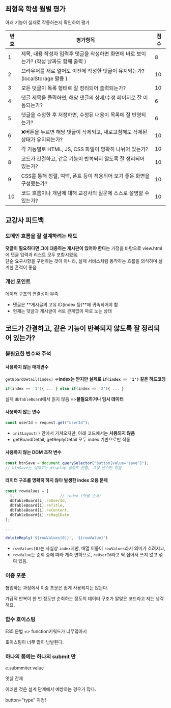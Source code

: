 ## 최형욱 학생 월별 평가

아래 기능이 실제로 작동하는지 확인하여 평가

| 번호 | 평가항목                                                                                | 점수 |
| ---- | --------------------------------------------------------------------------------------- | ---- |
| 1    | 제목, 내용 작성자 입력후 댓글을 작성하면 화면에 바로 보이는가? (작성 날짜도 함께 출력 ) | 8   |
| 2    | 브라우저를 새로 열어도 이전에 작성한 댓글이 유지되는가? (localStorage 활용 )            | 10   |
| 3    | 모든 댓글이 목록 형태로 잘 정리되어 출력되는가?                                         | 10   |
| 4    | 댓글 제목을 클릭하면, 해당 댓글의 상세/수정 페이지로 잘 이동되는가?                     | 6    |
| 5    | 댓글을 수정한 후 저장하면, 수정된 내용이 목록에 잘 반영되는가?                          | 6    |
| 6    | ❌버튼을 누르면 해당 댓글이 삭제되고, 새로고침해도 삭제된 상태가 유지되는가?            | 10    |
| 7    | 각 기능별로 HTML, JS, CSS 파일이 명확히 나뉘어 있는가?                                  | 10    |
| 8    | 코드가 간결하고, 같은 기능이 반복되지 않도록 잘 정리되어 있는가?                        | 10    |
| 9    | CSS를 통해 정렬, 여백, 폰트 등이 적용되어 보기 좋은 화면을 구성했는가?                  | 10    |
| 10   | 코드 흐름이나 개념에 대해 교강사의 질문에 스스로 설명할 수 있는가?                      | 10   |

## 교강사 피드백

### 도메인 흐름을 잘 설계하려는 태도

**댓글이 필요하다면 그에 대응하는 게시판이 있어야 한다**는 가정을 바탕으로 view.html에 댓글 입력과 리스트 모두 포함시켰음.  
단순 요구사항을 구현하는 것이 아니라, 실제 서비스처럼 동작하는 흐름을 의식하며 설계한 흔적이 좋음

### 개선 포인트

데이터 구조의 연결성이 부족

- 댓글은 **게시글의 고유 ID(index 등)**에 귀속되어야 함
- 현재는 댓글과 게시글이 서로 관계없이 따로 노는 상태

## 코드가 간결하고, 같은 기능이 반복되지 않도록 잘 정리되어 있는가?

### 불필요한 변수와 주석

#### **사용하지 않는 매개변수**

`getBoardDetail(index)` =>**index는 받지만 실제로 `if(index == '1')` 같은 하드코딩**

```js
if(index == '1'){ ... } else if(index == '2'){ ... }
```

실제 `dbTableBoard`에서 읽지 않음 =>**불필요하거나 임시 데이터**

#### **사용하지 않는 변수**

```js
const userId = request.get("userId");
```

- `initLayout()` 안에서 가져오지만, 아래 코드에서는 **사용되지 않음**
- getBoardDetail, getReplyDetail 모두 index 기반으로만 작동

#### 사용하지 않는 DOM 조작 변수

```js
const btnSave = document.querySelector("button[value='save']");
// btnSave는 실제로는 display 설정도 안함, 그냥 변수만 있음
```

#### 데이터 구조를 명확히 하지 않아 발생한 index 오용 문제

```js
const rowValues = [
  i,                    // index (댓글 순서)
  dbTableBoard[i].reUserId,
  dbTableBoard[i].reTitle,
  dbTableBoard[i].reContent,
  dbTableBoard[i].reRegiDate
];

...

deleteReply('${rowValues[0]}', '${rowValue}')
```

- `rowValues[0]`는 사실상 `index`지만,
  배열 이름이 `rowValues`라서 의미가 흐려지고,
- `rowValue`는 순회 중에 따라 계속 변하므로,
  `reUserId`라고 딱 집어서 쓰지 않고 섞여 있음.
  
### 이중 포문

협업하는 과정에서 이중 포문은 쉽게 사용되지는 않는다.

가급적 반복이 한 번 정도만 순회하는 정도의 데이터 구조가 알맞은 코드라고 저는 생각해요.

### 함수 호이스팅

ES5 문법 => function키워드가 너무많아서

호이스팅이 너무 많이 남발된다.

### 하나의 폼에는 하나의 submit 만

e.submmiter.value

옛날 잔재

이러한 것은 설계 단계에서 예방하는 경우가 많다.

button="type" 지정!